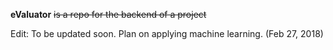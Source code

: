 **eValuator**
~~is a repo for the backend of a project~~

Edit: To be updated soon. Plan on applying machine learning. (Feb 27, 2018)
